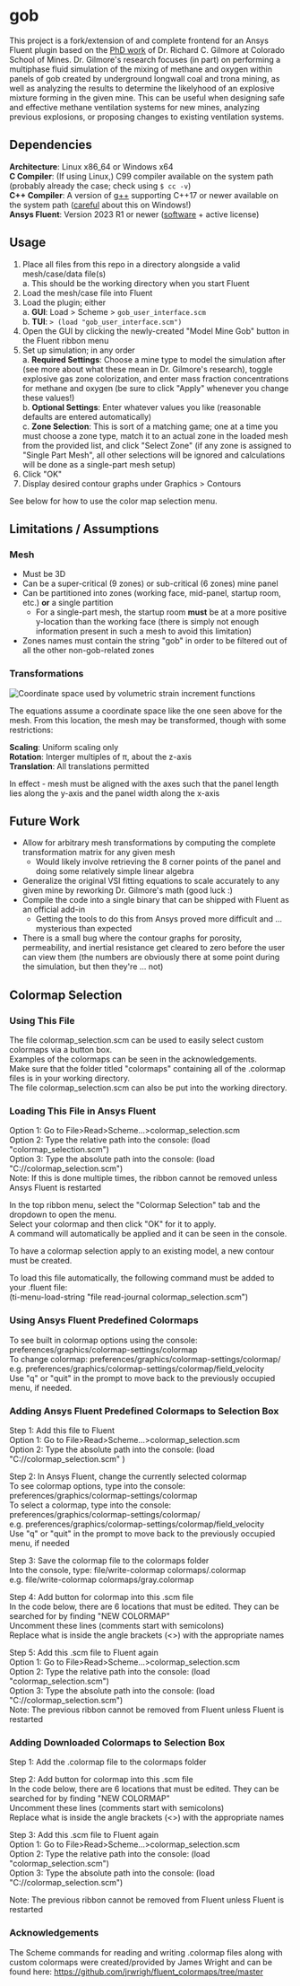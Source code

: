 # gob

This project is a fork/extension of and complete frontend for an Ansys Fluent plugin based on the [PhD work](https://www.proquest.com/docview/1727469797?parentSessionId=dk%2B8XNGTmDGPKcxt8AIw%2Bj9AfFFP9pqKjUxW8XapYE8%3D) of Dr. Richard C. Gilmore at Colorado School of Mines. Dr. Gilmore's research focuses (in part) on performing a multiphase fluid simulation of the mixing of methane and oxygen within panels of gob created by underground longwall coal and trona mining, as well as analyzing the results to determine the likelyhood of an explosive mixture forming in the given mine. This can be useful when designing safe and effective methane ventilation systems for new mines, analyzing previous explosions, or proposing changes to existing ventilation systems.

## Dependencies

__Architecture__: Linux x86_64 or Windows x64 \
__C Compiler__: (If using Linux,) C99 compiler available on the system path (probably already the case; check using `$ cc -v`) \
__C++ Compiler__: A version of [g++](https://gcc.gnu.org/) supporting C++17 or newer available on the system path ([careful](https://stackoverflow.com/a/41379378) about this on Windows!) \
__Ansys Fluent__: Version 2023 R1 or newer ([software](https://www.ansys.com/products/fluids/ansys-fluent) + active license)

## Usage

1. Place all files from this repo in a directory alongside a valid mesh/case/data file(s) \
  a. This should be the working directory when you start Fluent
3. Load the mesh/case file into Fluent
4. Load the plugin; either \
  a. __GUI__: Load > Scheme > `gob_user_interface.scm` \
  b. __TUI__: `> (load "gob_user_interface.scm")`
5. Open the GUI by clicking the newly-created "Model Mine Gob" button in the Fluent ribbon menu
6. Set up simulation; in any order \
  a. __Required Settings__: Choose a mine type to model the simulation after (see more about what these mean in Dr. Gilmore's research), toggle explosive gas zone colorization, and enter mass fraction concentrations for methane and oxygen (be sure to click "Apply" whenever you change these values!) \
  b. __Optional Settings__: Enter whatever values you like (reasonable defaults are entered automatically) \
  c. __Zone Selection__: This is sort of a matching game; one at a time you must choose a zone type, match it to an actual zone in the loaded mesh from the provided list, and click "Select Zone" (if any zone is assigned to "Single Part Mesh", all other selections will be ignored and calculations will be done as a single-part mesh setup)
7. Click "OK"
8. Display desired contour graphs under Graphics > Contours

See below for how to use the color map selection menu.

## Limitations / Assumptions

### Mesh

- Must be 3D
- Can be a super-critical (9 zones) or sub-critical (6 zones) mine panel
- Can be partitioned into zones (working face, mid-panel, startup room, etc.) __or__ a single partition
  - For a single-part mesh, the startup room __must__ be at a more positive y-location than the working face (there is simply not enough information present in such a mesh to avoid this limitation)
- Zones names must contain the string "gob" in order to be filtered out of all the other non-gob-related zones

### Transformations

![Coordinate space used by volumetric strain increment functions](assets/coordinates.png)

The equations assume a coordinate space like the one seen above for the mesh. From this location, the mesh may be transformed, though with some restrictions:

__Scaling__: Uniform scaling only \
__Rotation__: Interger multiples of &#960;, about the z-axis \
__Translation__: All translations permitted

In effect - mesh must be aligned with the axes such that the panel length lies along the y-axis and the panel width along the x-axis

## Future Work

- Allow for arbitrary mesh transformations by computing the complete transformation matrix for any given mesh
  - Would likely involve retrieving the 8 corner points of the panel and doing some relatively simple linear algebra
- Generalize the original VSI fitting equations to scale accurately to any given mine by reworking Dr. Gilmore's math (good luck :)
- Compile the code into a single binary that can be shipped with Fluent as an official add-in
  - Getting the tools to do this from Ansys proved more difficult and ... mysterious than expected
- There is a small bug where the contour graphs for porosity, permeability, and inertial resistance get cleared to zero before the user can view them (the numbers are obviously there at some point during the simulation, but then they're ... not)

## Colormap Selection

### Using This File

The file colormap_selection.scm can be used to easily select custom colormaps via a button box. \
Examples of the colormaps can be seen in the acknowledgements. \
 Make sure that the folder titled "colormaps" containing all of the .colormap files is in your working directory. \
The file colormap_selection.scm can also be put into the working directory. 

### Loading This File in Ansys Fluent
Option 1: Go to File>Read>Scheme...>colormap_selection.scm \
Option 2: Type the relative path into the console: (load "colormap_selection.scm") \
Option 3: Type the absolute path into the console: (load "C:/<file path>/colormap_selection.scm") \
Note: If this is done multiple times, the ribbon cannot be removed unless Ansys Fluent is restarted 

In the top ribbon menu, select the "Colormap Selection" tab and the dropdown to open the menu. \
Select your colormap and then click "OK" for it to apply. \
A command will automatically be applied and it can be seen in the console. 

To have a colormap selection apply to an existing model, a new contour must be created. 

To load this file automatically, the following command must be added to your .fluent file: \
(ti-menu-load-string "file read-journal colormap_selection.scm") 

### Using Ansys Fluent Predefined Colormaps
To see built in colormap options using the console: preferences/graphics/colormap-settings/colormap \
To change colormap: preferences/graphics/colormap-settings/colormap/<colormap> \
e.g. preferences/graphics/colormap-settings/colormap/field_velocity \
Use "q" or "quit" in the prompt to move back to the previously occupied menu, if needed. 

### Adding Ansys Fluent Predefined Colormaps to Selection Box
Step 1: Add this file to Fluent \
Option 1: Go to File>Read>Scheme...>colormap_selection.scm \
Option 2: Type the absolute path into the console: (load "C:/<path>/colormap_selection.scm" ) 

Step 2: In Ansys Fluent, change the currently selected colormap \
To see colormap options, type into the console: preferences/graphics/colormap-settings/colormap \
To select a colormap, type into the console: preferences/graphics/colormap-settings/colormap/<colormap> \
e.g. preferences/graphics/colormap-settings/colormap/field_velocity \
Use "q" or "quit" in the prompt to move back to the previously occupied menu, if needed 

Step 3: Save the colormap file to the colormaps folder \
Into the console, type: file/write-colormap colormaps/<file name>.colormap \
e.g. file/write-colormap colormaps/gray.colormap 

Step 4: Add button for colormap into this .scm file \
In the code below, there are 6 locations that must be edited. They can be searched for by finding "NEW COLORMAP" \
Uncomment these lines (comments start with semicolons) \
Replace what is inside the angle brackets (<>) with the appropriate names 

Step 5: Add this .scm file to Fluent again \
Option 1: Go to File>Read>Scheme...>colormap_selection.scm \
Option 2: Type the relative path into the console: (load "colormap_selection.scm") \
Option 3: Type the absolute path into the console: (load "C:/<path>/colormap_selection.scm") \
Note: The previous ribbon cannot be removed from Fluent unless Fluent is restarted

### Adding Downloaded Colormaps to Selection Box

Step 1: Add the .colormap file to the colormaps folder 

Step 2: Add button for colormap into this .scm file \
In the code below, there are 6 locations that must be edited. They can be searched for by finding "NEW COLORMAP" \
Uncomment these lines (comments start with semicolons) \
Replace what is inside the angle brackets (<>) with the appropriate names 

Step 3: Add this .scm file to Fluent again \
Option 1: Go to File>Read>Scheme...>colormap_selection.scm \
Option 2: Type the relative path into the console: (load "colormap_selection.scm") \
Option 3: Type the absolute path into the console: (load "C:/<path>/colormap_selection.scm") 

Note: The previous ribbon cannot be removed from Fluent unless Fluent is restarted 

### Acknowledgements 
The Scheme commands for reading and writing .colormap files along with custom colormaps 
were created/provided by James Wright and can be found here: 
https://github.com/jrwrigh/fluent_colormaps/tree/master 
